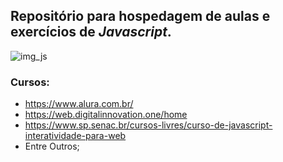 ## Repositório para hospedagem de aulas e exercícios de ***Javascript***.

![img_js](https://user-images.githubusercontent.com/71418589/116301277-41fcd400-a776-11eb-896c-9f4922fbaa44.png)

### Cursos:
* https://www.alura.com.br/
* https://web.digitalinnovation.one/home
* https://www.sp.senac.br/cursos-livres/curso-de-javascript-interatividade-para-web
* Entre Outros;


